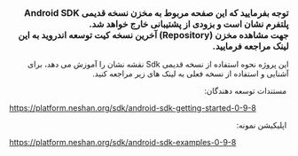 <div dir=rtl>
   
   <div style="font-size:16px;">
      <strong>
         توجه بفرمایید که این صفحه مربوط به مخزن نسخه قدیمی Android SDK پلتفرم نشان است و بزودی از پشتیبانی خارج خواهد شد.
         <br />
         جهت مشاهده مخزن (Repository) آخرین نسخه کیت توسعه اندروید به این لینک مراجعه فرمایید.
      </strong>
   </div>
   
این پروژه نحوه استفاده از نسخه قدیمی Sdk نقشه نشان را آموزش می دهد، برای آشنایی و استفاده از نسخه فعلی به لینک های زیر مراجعه کنید.  

   &rlm;
  مستندات توسعه دهندگان:<div dir=ltr>
  https://platform.neshan.org/sdk/android-sdk-getting-started-0-9-8
    </div>

  &rlm;
  اپلیکیشن نمونه:<div dir=ltr>
https://platform.neshan.org/sdk/android-sdk-examples-0-9-8
  </div>
  </div>
